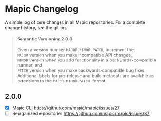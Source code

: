 # Mapic Changelog
A simple log of core changes in all Mapic repositories. For a complete change history, see the git log.

> #### Semantic Versioning 2.0.0
> Given a version number `MAJOR.MINOR.PATCH`, increment the:  
> `MAJOR` version when you make incompatible API changes,  
> `MINOR` version when you add functionality in a backwards-compatible manner, and  
> `PATCH` version when you make backwards-compatible bug fixes.  
> Additional labels for pre-release and build metadata are available as extensions to the `MAJOR.MINOR.PATCH `format.  

## 2.0.0

- [x] Mapic CLI https://github.com/mapic/mapic/issues/27
- [ ] Reorganized repositories https://github.com/mapic/mapic/issues/37